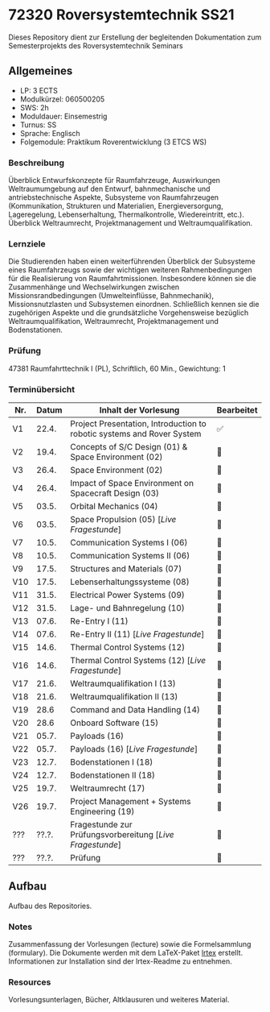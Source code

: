 # 72320 Roversystemtechnik SS21

Dieses Repository dient zur Erstellung der begleitenden Dokumentation zum Semesterprojekts des Roversystemtechnik Seminars 

## Allgemeines

* LP: 3 ECTS
* Modulkürzel: 060500205
* SWS: 2h
* Moduldauer: Einsemestrig
* Turnus: SS
* Sprache: Englisch
* Folgemodule: Praktikum Roverentwicklung (3 ETCS WS)

### Beschreibung

Überblick Entwurfskonzepte für Raumfahrzeuge, Auswirkungen Weltraumumgebung auf den Entwurf, bahnmechanische und antriebstechnische Aspekte, Subsysteme von Raumfahrzeugen (Kommunikation, Strukturen und Materialien, Energieversorgung, Lageregelung, Lebenserhaltung, Thermalkontrolle, Wiedereintritt, etc.).
Überblick Weltraumrecht, Projektmanagement und Weltraumqualifikation.

### Lernziele

Die Studierenden haben einen weiterführenden Überblick der Subsysteme eines Raumfahrzeugs sowie der wichtigen weiteren Rahmenbedingungen für die Realisierung
von Raumfahrtmissionen.
Insbesondere können sie die Zusammenhänge und Wechselwirkungen zwischen Missionsrandbedingungen (Umwelteinflüsse, Bahnmechanik), Missionsnutzlasten und Subsystemen einordnen.
Schließlich kennen sie die zugehörigen Aspekte und die grundsätzliche Vorgehensweise bezüglich Weltraumqualifikation, Weltraumrecht, Projektmanagement und Bodenstationen.

### Prüfung

47381 Raumfahrttechnik I (PL), Schriftlich, 60 Min., Gewichtung: 1

### Terminübersicht

Nr. | Datum | Inhalt der Vorlesung                                      | Bearbeitet
----|-------|-----------------------------------------------------------|------------------
V1  | 22.4. | Project Presentation, Introduction to robotic systems and Rover System       | :white_check_mark:
V2  | 19.4. | Concepts of S/C Design (01) & Space Environment (02)      | :white_square_button:
V3  | 26.4. | Space Environment (02)                                    | :white_square_button:
V4  | 26.4. | Impact of Space Environment on Spacecraft Design (03)     | :white_square_button:
V5  | 03.5. | Orbital Mechanics (04)                                    | :white_square_button:
V6  | 03.5. | Space Propulsion (05) [_Live Fragestunde_]                | :white_square_button:
V7  | 10.5. | Communication Systems I (06)                              | :white_square_button:
V8  | 10.5. | Communication Systems II (06)                             | :white_square_button:
V9  | 17.5. | Structures and Materials (07)                             | :white_square_button:
V10 | 17.5. | Lebenserhaltungssysteme (08)                              | :white_square_button:
V11 | 31.5. | Electrical Power Systems (09)                             | :white_square_button:
V12 | 31.5. | Lage- und Bahnregelung (10)                               | :white_square_button:
V13 | 07.6. | Re-Entry I (11)                                           | :white_square_button:
V14 | 07.6. | Re-Entry II (11) [_Live Fragestunde_]                     | :white_square_button:
V15 | 14.6. | Thermal Control Systems (12)                              | :white_square_button:
V16 | 14.6. | Thermal Control Systems (12) [_Live Fragestunde_]         | :white_square_button:
V17 | 21.6. | Weltraumqualifikation I (13)                              | :white_square_button:
V18 | 21.6. | Weltraumqualifikation II (13)                             | :white_square_button:
V19 | 28.6  | Command and Data Handling (14)                            | :white_square_button:
V20 | 28.6  | Onboard Software (15)                                     | :white_square_button:
V21 | 05.7. | Payloads (16)                                             | :white_square_button:
V22 | 05.7. | Payloads (16) [_Live Fragestunde_]                        | :white_square_button:
V23 | 12.7. | Bodenstationen I (18)                                     | :white_square_button:
V24 | 12.7. | Bodenstationen II (18)                                    | :white_square_button:
V25 | 19.7. | Weltraumrecht (17)                                        | :white_square_button:
V26 | 19.7. | Project Management + Systems Engineering (19)             | :white_square_button:
??? | ??.?. | Fragestunde zur Prüfungsvorbereitung [_Live Fragestunde_] | :white_square_button:
??? | ??.?. | Prüfung                                                   | :white_square_button:

## Aufbau

Aufbau des Repositories.

### Notes

Zusammenfassung der Vorlesungen (lecture) sowie die Formelsammlung (formulary).
Die Dokumente werden mit dem LaTeX-Paket [lrtex](https://github.com/raverank/lrtex) erstellt.
Informationen zur Installation sind der lrtex-Readme zu entnehmen.

### Resources

Vorlesungsunterlagen, Bücher, Altklausuren und weiteres Material.
